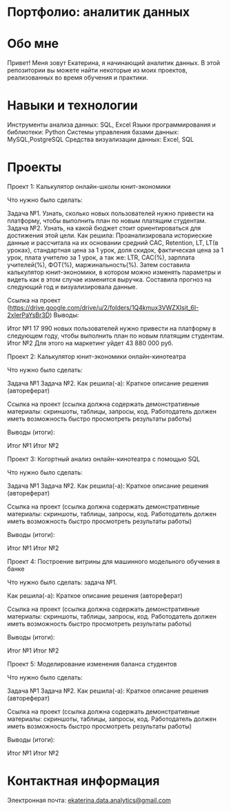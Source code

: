 # Портфолио: аналитик данных
# Обо мне
Привет! Меня зовут Екатерина, я начинающий аналитик данных. 
 В этой репозитории вы можете найти некоторые из моих проектов, реализованных во время обучения и практики.

# Навыки и технологии
Инструменты анализа данных: SQL, Excel
Языки программирования и библиотеки: Python
Системы управления базами данных: MySQL,PostgreSQL
Средства визуализации данных: Excel, SQL

# Проекты
Проект 1: Калькулятор онлайн-школы юнит-экономики

Что нужно было сделать:

Задача №1. Узнать, сколько новых пользователей нужно привести на платформу, чтобы выполнить план по новым платящим студентам.
Задача №2. Узнать, на какой бюджет стоит ориентироваться для достижения этой цели.
Как решила: Проанализировала историеские данные и рассчитала на их основании средний САС, Retention, LT, LT(в уроках), стандартная цена за 1 урок, доля скидок, фактическая цена за 1 урок, плата учителю за 1 урок, а так же: LTR, CAC(%), зарплата учителей(%), ФОТ(%), маржинальность(%). Затем составила калькулятор юнит-экономики, в котором можно изменять параметры и видеть как в этом случае изменится выручка. Составила прогноз на следующий год и визуализировала данные.

Ссылка на проект (https://drive.google.com/drive/u/2/folders/1Q4kmux3VWZXIsit_6I-2xIerPaYsBr3D)
Выводы:

Итог №1 17 990 новых пользователей нужно привести на платформу в следующем году, чтобы выполнить план по новым платящим студентам.
Итог №2 Для этого на маркетинг уйдет 43 880 000 руб.

Проект 2: Калькулятор юнит-экономики онлайн-кинотеатра

Что нужно было сделать:

Задача №1
Задача №2.
Как решила(-а): Краткое описание решения (автореферат)

Ссылка на проект (ссылка должна содержать демонстративные материалы: скриншоты, таблицы, запросы, код. Работодатель должен иметь возможность быстро просмотреть результаты работы)

Выводы (итоги):

Итог №1
Итог №2


Проект 3: Когортный анализ онлайн-кинотеатра с помощью SQL

Что нужно было сделать:

Задача №1
Задача №2.
Как решила(-а): Краткое описание решения (автореферат)

Ссылка на проект (ссылка должна содержать демонстративные материалы: скриншоты, таблицы, запросы, код. Работодатель должен иметь возможность быстро просмотреть результаты работы)

Выводы (итоги):

Итог №1
Итог №2

Проект 4: Построение витрины для машинного модельного обучения в банке

Что нужно было сделать: задача №1.

Как решила(-а): Краткое описание решения (автореферат)

Ссылка на проект (ссылка должна содержать демонстративные материалы: скриншоты, таблицы, запросы, код. Работодатель должен иметь возможность быстро просмотреть результаты работы)

Выводы (итоги):

Итог №1
Итог №2

Проект 5: Моделирование изменения баланса студентов

Что нужно было сделать:

Задача №1
Задача №2.
Как решила(-а): Краткое описание решения (автореферат)

Ссылка на проект (ссылка должна содержать демонстративные материалы: скриншоты, таблицы, запросы, код. Работодатель должен иметь возможность быстро просмотреть результаты работы)

Выводы (итоги):

Итог №1
Итог №2
# Контактная информация
Электронная почта: ekaterina.data.analytics@gmail.com
